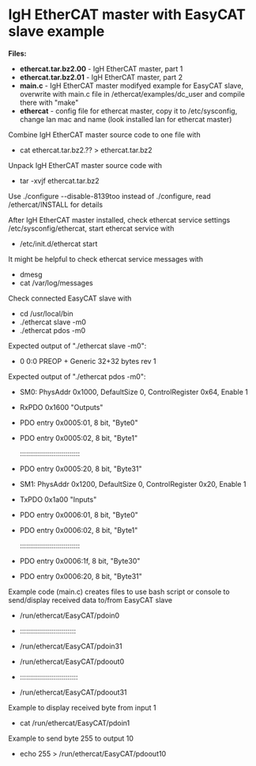 # IgH EtherCAT master with EasyCAT slave example

**Files:**
*    **ethercat.tar.bz2.00**  - IgH EtherCAT master, part 1
*    **ethercat.tar.bz2.01**  - IgH EtherCAT master, part 2
*    **main.c**               - IgH EtherCAT master modifyed example for EasyCAT slave, overwrite with main.c file in /ethercat/examples/dc_user and compile there with "make"
*    **ethercat**             - config file for ethercat master, copy it to /etc/sysconfig, change lan mac and name (look installed lan for ethercat master)
                           
Combine IgH EtherCAT master source code to one file with 
*    cat ethercat.tar.bz2.?? > ethercat.tar.bz2

Unpack IgH EtherCAT master source code with
*    tar -xvjf ethercat.tar.bz2

Use ./configure --disable-8139too instead of ./configure, read /ethercat/INSTALL for details

After IgH EtherCAT master installed, check ethercat service settings /etc/sysconfig/ethercat, start ethercat service with
* /etc/init.d/ethercat start

It might be helpful to check ethercat service messages with
* dmesg
* cat /var/log/messages

Check connected EasyCAT slave with
* cd /usr/local/bin
* ./ethercat slave -m0
* ./ethercat pdos -m0

Expected output of "./ethercat slave -m0":
* 0  0:0  PREOP  +  Generic 32+32 bytes rev 1

Expected output of "./ethercat pdos -m0":
* SM0: PhysAddr 0x1000, DefaultSize    0, ControlRegister 0x64, Enable 1
*  RxPDO 0x1600 "Outputs"
*    PDO entry 0x0005:01,  8 bit, "Byte0"
*    PDO entry 0x0005:02,  8 bit, "Byte1"

       ::::::::::::::::::::::::::::::
*    PDO entry 0x0005:20,  8 bit, "Byte31"
* SM1: PhysAddr 0x1200, DefaultSize    0, ControlRegister 0x20, Enable 1
*  TxPDO 0x1a00 "Inputs"
*    PDO entry 0x0006:01,  8 bit, "Byte0"
*    PDO entry 0x0006:02,  8 bit, "Byte1"

       ::::::::::::::::::::::::::::::
*    PDO entry 0x0006:1f,  8 bit, "Byte30"
*    PDO entry 0x0006:20,  8 bit, "Byte31"

Example code (main.c) creates files to use bash script or console to send/display received data to/from EasyCAT slave

* /run/ethercat/EasyCAT/pdoin0
* ::::::::::::::::::::::::::::
* /run/ethercat/EasyCAT/pdoin31

* /run/ethercat/EasyCAT/pdoout0
* :::::::::::::::::::::::::::::
* /run/ethercat/EasyCAT/pdoout31

Example to display received byte from input 1
* cat /run/ethercat/EasyCAT/pdoin1

Example to send byte 255 to output 10
* echo 255 > /run/ethercat/EasyCAT/pdoout10
